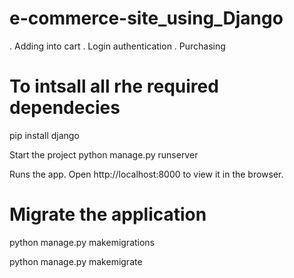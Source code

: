 # e-commerce-site_using_Django
. Adding into cart
. Login authentication
. Purchasing


# To intsall all rhe required dependecies
pip install django


Start the project
python manage.py runserver

Runs the app.
Open http://localhost:8000 to view it in the browser.

# Migrate the application
python manage.py makemigrations

python manage.py makemigrate
